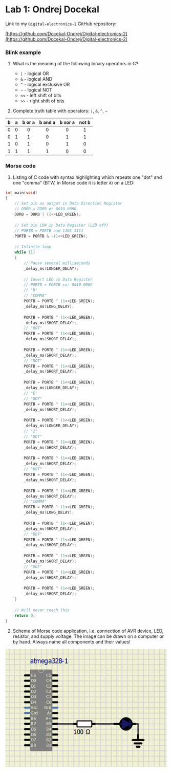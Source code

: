 # Lab 1: Ondrej Docekal

Link to my `Digital-electronics-2` GitHub repository:

   [https://github.com/Docekal-Ondrej/Digital-electronics-2](https://github.com/Docekal-Ondrej/Digital-electronics-2)


### Blink example

1. What is the meaning of the following binary operators in C?
   * `|` - logical OR
   * `&` - logical AND
   * `^` - logical exclusive OR
   * `~` - logical NOT
   * `<<` - left shift of bits
   * `>>` - right shift of bits

2. Complete truth table with operators: `|`, `&`, `^`, `~`

| **b** | **a** |**b or a** | **b and a** | **b xor a** | **not b** |
| :-: | :-: | :-: | :-: | :-: | :-: |
| 0 | 0 | 0 | 0 | 0 | 1 |
| 0 | 1 | 1 | 0 | 1 | 1 |
| 1 | 0 | 1 | 0 | 1 | 0 |
| 1 | 1 | 1 | 1 | 0 | 0 |


### Morse code

1. Listing of C code with syntax highlighting which repeats one "dot" and one "comma" (BTW, in Morse code it is letter `A`) on a LED:

```c
int main(void)
{
    // Set pin as output in Data Direction Register
    // DDRB = DDRB or 0010 0000
    DDRB = DDRB | (1<<LED_GREEN);

    // Set pin LOW in Data Register (LED off)
    // PORTB = PORTB and 1101 1111
    PORTB = PORTB & ~(1<<LED_GREEN);

    // Infinite loop
    while (1)
    {
        // Pause several milliseconds
        _delay_ms(LONGER_DELAY);

        // Invert LED in Data Register
        // PORTB = PORTB xor 0010 0000
		// "D"
		// "COMMA"
        PORTB = PORTB ^ (1<<LED_GREEN);
		_delay_ms(LONG_DELAY);
		
		PORTB = PORTB ^ (1<<LED_GREEN);
		_delay_ms(SHORT_DELAY);
		// "DOT"
		PORTB = PORTB ^ (1<<LED_GREEN);
		_delay_ms(SHORT_DELAY);
		
		PORTB = PORTB ^ (1<<LED_GREEN);
		_delay_ms(SHORT_DELAY);
		// "DOT"
		PORTB = PORTB ^ (1<<LED_GREEN);
		_delay_ms(SHORT_DELAY);
		
		PORTB = PORTB ^ (1<<LED_GREEN);
		_delay_ms(LONGER_DELAY);
		// "E"
		// "DOT"
		PORTB = PORTB ^ (1<<LED_GREEN);
		_delay_ms(SHORT_DELAY);
		
		PORTB = PORTB ^ (1<<LED_GREEN);
		_delay_ms(LONGER_DELAY);
		// "2"
		// "DOT"
		PORTB = PORTB ^ (1<<LED_GREEN);
		_delay_ms(SHORT_DELAY);
		
		PORTB = PORTB ^ (1<<LED_GREEN);
		_delay_ms(SHORT_DELAY);
		// "DOT"
		PORTB = PORTB ^ (1<<LED_GREEN);
		_delay_ms(SHORT_DELAY);
		
		PORTB = PORTB ^ (1<<LED_GREEN);
		_delay_ms(SHORT_DELAY);
		// "COMMA"
		PORTB = PORTB ^ (1<<LED_GREEN);
		_delay_ms(LONG_DELAY);
		
		PORTB = PORTB ^ (1<<LED_GREEN);
		_delay_ms(SHORT_DELAY);
		// "DOT"
		PORTB = PORTB ^ (1<<LED_GREEN);
		_delay_ms(SHORT_DELAY);
		
		PORTB = PORTB ^ (1<<LED_GREEN);
		_delay_ms(SHORT_DELAY);
		// "DOT"
		PORTB = PORTB ^ (1<<LED_GREEN);
		_delay_ms(SHORT_DELAY);
		
		PORTB = PORTB ^ (1<<LED_GREEN);
		_delay_ms(SHORT_DELAY);
    }

    // Will never reach this
    return 0;
}
```


2. Scheme of Morse code application, i.e. connection of AVR device, LED, resistor, and supply voltage. The image can be drawn on a computer or by hand. Always name all components and their values!

![Picture.](https://github.com/Docekal-Ondrej/Digital-electronics-2/blob/main/Labs/01-Tools/Led/LED_homework/Screenshot_1.png)